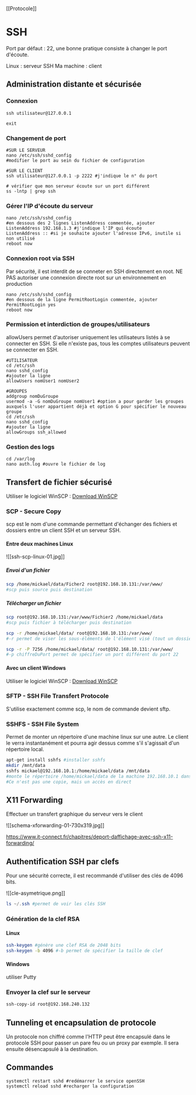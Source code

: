 [[Protocole]]
# SSH
Port par défaut : 22, une bonne pratique consiste à changer le port d'écoute.

Linux : serveur SSH
Ma machine : client

## Administration distante et sécurisée
### Connexion
```shell
ssh utilisateur@127.0.0.1

exit
```

### Changement de port
```shell
#SUR LE SERVEUR
nano /etc/ssh/sshd_config
#modifier le port au sein du fichier de configuration

#SUR LE CLIENT
ssh utilisateur@127.0.0.1 -p 2222 #j'indique le n° du port

# vérifier que mon serveur écoute sur un port différent 
ss -lntp | grep ssh
```

### Gérer l'IP d'écoute du serveur
```shell
nano /etc/ssh/sshd_config
#en dessous des 2 lignes ListenAddress commentée, ajouter 
ListenAddress 192.168.1.3 #j'indique l'IP qui écoute
ListenAddress :: #si je souhaite ajouter l'adresse IPv6, inutile si non utilisé
reboot now
```

### Connexion root via SSH
Par sécurité, il est interdit de se conneter en SSH directement en root. 
NE PAS autoriser une connexion directe root sur un environnement en production
```shell
nano /etc/ssh/sshd_config
#en dessous de la ligne PermitRootLogin commentée, ajouter
PermitRootLogin yes
reboot now
```

### Permission et interdiction de groupes/utilisateurs
allowUsers permet d'autoriser uniquement les utilisateurs listés à se connecter en SSH. Si elle n'existe pas, tous les comptes utilisateurs peuvent se connecter en SSH.
```shell
#UTILISATEUR
cd /etc/ssh
nano sshd_config
#ajouter la ligne
allowUsers nomUser1 nomUser2

#GROUPES
addgroup nomDuGroupe
usermod -a -G nomDuGroupe nomUser1 #option a pour garder les groupes auxquels l'user appartient déjà et option G pour spécifier le nouveau groupe
cd /etc/ssh
nano sshd_config
#ajouter la ligne
allowGroups ssh_allowed
```

### Gestion des logs
```shell
cd /var/log
nano auth.log #ouvre le fichier de log

```


## Transfert de fichier sécurisé
Utiliser le logiciel WinSCP : [Download WinSCP](https://winscp.net/eng/download.php)
### SCP - Secure Copy
scp est le nom d'une commande permettant d'échanger des fichiers et dossiers entre un client SSH et un serveur SSH. 

#### Entre deux machines Linux

![[ssh-scp-linux-01.jpg]]

##### Envoi d'un fichier
```bash
scp /home/mickael/data/Ficher2 root@192.168.10.131:/var/www/
#scp puis source puis destination
```

##### Télécharger un fichier
```bash
scp root@192.168.10.131:/var/www/Fichier2 /home/mickael/data
#scp puis fichier à télécharger puis destination

scp -r /home/mickael/data/ root@192.168.10.131:/var/www/
#-r permet de viser les sous-éléments de l'élément visé (tout un dossier)

scp -r -P 7256 /home/mickael/data/ root@192.168.10.131:/var/www/
#-p chiffreDuPort permet de spécifier un port différent du port 22
```

#### Avec un client Windows
Utiliser le logiciel WinSCP : [Download WinSCP](https://winscp.net/eng/download.php)

### SFTP - SSH File Transfert Protocole
S'utilise exactement comme scp, le nom de commande devient sftp. 

### SSHFS - SSH File System
Permet de monter un répertoire d'une machine linux sur une autre. Le client le verra instantanément et pourra agir dessus comme s'il s'agissait d'un répertoire local. 

```bash
apt-get install sshfs #installer sshfs
mkdir /mnt/data
sshfs mickael@192.168.10.1:/home/mickael/data /mnt/data
#monte le répertoire /home/mickael/data de la machine 192.168.10.1 dans mon répertoire local /mnt/data
#Ce n'est pas une copie, mais un accès en direct
```

## X11 Forwarding
Effectuer un transfert graphique du serveur vers le client

![[schema-xforwarding-01-730x319.jpg]]

https://www.it-connect.fr/chapitres/deport-daffichage-avec-ssh-x11-forwarding/

## Authentification SSH par clefs
Pour une sécurité correcte, il est recommandé d'utiliser des clés de 4096 bits.

![[cle-asymetrique.png]]

```powershell
ls ~/.ssh #permet de voir les clés SSH

```

### Génération de la clef RSA 
#### Linux
```bash
ssh-keygen #génère une clef RSA de 2048 bits
ssh-keygen -b 4096 #-b permet de spécifier la taille de clef
```
#### Windows
utiliser Putty

### Envoyer la clef sur le serveur
```bash
ssh-copy-id root@192.168.240.132


```

## Tunneling et encapsulation de protocole
Un protocole non chiffré comme l'HTTP peut être encapsulé dans le protocole SSH pour passer un pare feu ou un proxy par exemple. Il sera ensuite désencapsulé à la destination. 


## Commandes
```shell
systemctl restart sshd #redémarrer le service openSSH
systemctl reload sshd #recharger la configuration
```
